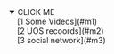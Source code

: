 <details open><summary>CLICK ME</summary>
&emsp;[1 Some Videos](#m1)<br>
&emsp;[2 UOS recoords](#m2)<br>
&emsp;[3 social network](#m3)<br>
</details>